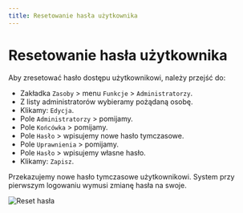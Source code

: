 ```yaml
---
title: Resetowanie hasła użytkownika
---
```


# Resetowanie hasła użytkownika

Aby zresetować hasło dostępu użytkownikowi, należy przejść do:

- Zakładka `Zasoby` > menu `Funkcje` > `Administratorzy`.
- Z listy administratorów wybieramy pożądaną osobę.
- Klikamy: `Edycja`.
- Pole `Administratorzy` > pomijamy.
- Pole `Końcówka` > pomijamy.
- Pole `Hasło` > wpisujemy nowe hasło tymczasowe.
- Pole `Uprawnienia` > pomijamy.
- Pole `Hasło` > wpisujemy własne hasło.
- Klikamy: `Zapisz`.

Przekazujemy nowe hasło tymczasowe użytkownikowi. System przy pierwszym logowaniu wymusi zmianę hasła na swoje.

![Reset hasła](resethasla.gif)